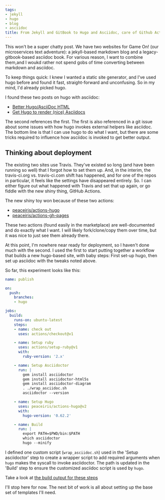 ```yaml
---
tags:
- jekyll
- hugo
- blog
- asciidoc
title: From Jekyll and GitBook to Hugo and Asciidoc, care of Github Actions
---
```

This won't be a super chatty post. We have two websites for Game On! (our microservices text adventure): a jekyll-based markdown blog and a legacy-gitbook-based asciidoc book. For various reason, I want to combine them,and I woukd rather not spend gobs of time converting between markdown and asciidoc.

To keep things quick: I knew I wanted a static site generator, and I've used hugo before and found it fast, straight-forward and unconfusing. So in my mind, I'd already picked hugo.

<!--more-->

I found these two posts on hugo with asciidoc:

* [Better Hugo/AsciiDoc HTML](http://ratfactor.com/hugo-adoc-html5s/)
* [Get Hugo to render (nice) Asciidocs](https://blog.anoff.io/2019-02-17-hugo-render-asciidoc/)

The second references the first. The first is also referenced in a git issue about some issues with how hugo invokes external helpers like asciidoc. The bottom line is that I can use hugo to do what I want, but there are some tricks required to influence how asciidoc is invoked to get better output.

## Thinking about deployment

The existing two sites use Travis. They've existed so long (and have been running so well) that I forgot how to set them up. And, in the interim, the travis-ci.org vs. travis-ci.com shift has happened, and for one of the repos in particular, it feels like the settings have disappeared entirely. So. I can either figure out what happened with Travis and set that up again, or go fiddle with the new shiny thing, GitHub Actions.

The new shiny toy won because of these two actions:

* [peaceiris/actions-hugo](https://github.com/peaceiris/actions-hugo)
* [peaceiris/actions-gh-pages](https://github.com/peaceiris/actions-gh-pages)

These two actions (found easily in the marketplace) are well-documented and do exactly what I want. I will likely fork/clone/copy them over time, but it was nice to just see them already there.

At this point, I'm nowhere near ready for deployment, so I haven't done much with the second. I used the first to start putting together a workflow that builds a new hugo-based site, with baby steps: First set-up hugo, then set up asciidoc with the tweaks noted above.

So far, this experiment looks like this:

```yaml
name: publish

on:
  push:
    branches:
    - hugo

jobs:
  build:
    runs-on: ubuntu-latest
    steps:
    - name: check out
      uses: actions/checkout@v1

    - name: Setup ruby
      uses: actions/setup-ruby@v1
      with:
        ruby-version: '2.x'

    - name: Setup Asciidoctor
      run: |
        gem install asciidoctor
        gem install asciidoctor-html5s
        gem install asciidoctor-diagram
        . ./wrap_asciidoc.sh
        asciidoctor --version

    - name: Setup Hugo
      uses: peaceiris/actions-hugo@v2
      with:
        hugo-version: '0.62.2'

    - name: Build
      run: |
        export PATH=$PWD/bin:$PATH
        which asciidoctor
        hugo --minify
```

I defined one custom script (`wrap_asciidoc.sh`) used in the 'Setup asciidoctor' step to create a wrapper script to add required arguments when `hugo` makes the syscall to invoke asciidoctor. The path is updated in the 'Build' step to ensure the customized asciidoc script is used by `hugo`.

Take a look at [the build output for these steps](https://github.com/gameontext/gameontext.github.io/commit/21f8594e9570b42ed21ae2118cf79853d2b405c1/checks?check_suite_id=391257554)

I'll stop here for now. The next bit of work is all about setting up the base set of templates I'll need.
